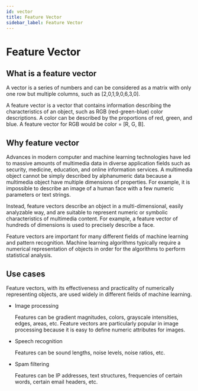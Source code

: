 ```yaml
---
id: vector
title: Feature Vector
sidebar_label: Feature Vector
---
```


# Feature Vector

## What is a feature vector
A vector is a series of numbers and can be considered as a matrix with only one row but multiple columns, such as \[2,0,1,9,0,6,3,0\].

A feature vector is a vector that contains information describing the characteristics of an object, such as RGB (red-green-blue) color descriptions. A color can be described by the proportions of red, green, and blue. A feature vector for RGB would be color = \[R, G, B\].

## Why feature vector
Advances in modern computer and machine learning technologies have led to massive amounts of multimedia data in diverse application fields such as security, medicine, education, and online information services. A multimedia object cannot be simply described by alphanumeric data because a multimedia object have multiple dimensions of properties. For example, it is impossible to describe an image of a human face with a few numeric parameters or text strings. 

Instead, feature vectors describe an object in a multi-dimensional, easily analyzable way, and are suitable to represent numeric or symbolic characteristics of multimedia content. For example, a feature vector of hundreds of dimensions is used to precisely describe a face.

Feature vectors are important for many different fields of machine learning and pattern recognition. Machine learning algorithms typically require a numerical representation of objects in order for the algorithms to perform statistical analysis.

## Use cases
Feature vectors, with its effectiveness and practicality of numerically representing objects, are used widely in different fields of machine learning. 

- Image processing

  Features can be gradient magnitudes, colors, grayscale intensities, edges, areas, etc. Feature vectors are particularly popular in image processing because it is easy to define numeric attributes for images.

- Speech recognition

  Features can be sound lengths, noise levels, noise ratios, etc.

- Spam filtering

  Features can be IP addresses, text structures, frequencies of certain words, certain email headers, etc.


